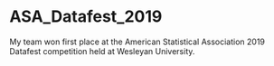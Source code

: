 # ASA_Datafest_2019
My team won first place at the American Statistical Association 2019 Datafest competition held at Wesleyan University. 
